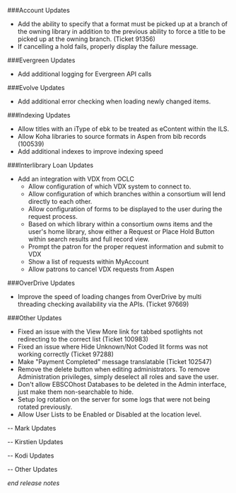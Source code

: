###Account Updates
- Add the ability to specify that a format must be picked up at a branch of the owning library in addition to the previous ability to force a title to be picked up at the owning branch. (Ticket 91356)   
- If cancelling a hold fails, properly display the failure message. 

###Evergreen Updates
- Add additional logging for Evergreen API calls

###Evolve Updates
- Add additional error checking when loading newly changed items.

###Indexing Updates
- Allow titles with an iType of ebk to be treated as eContent within the ILS.
- Allow Koha libraries to source formats in Aspen from bib records (100539)
- Add additional indexes to improve indexing speed

###Interlibrary Loan Updates
- Add an integration with VDX from OCLC
  - Allow configuration of which VDX system to connect to.
  - Allow configuration of which branches within a consortium will lend directly to each other.
  - Allow configuration of forms to be displayed to the user during the request process. 
  - Based on which library within a consortium owns items and the user's home library, show either a Request or Place Hold Button within search results and full record view.
  - Prompt the patron for the proper request information and submit to VDX 
  - Show a list of requests within MyAccount
  - Allow patrons to cancel VDX requests from Aspen

###OverDrive Updates
- Improve the speed of loading changes from OverDrive by multi threading checking availability via the APIs. (Ticket 97669)

###Other Updates
- Fixed an issue with the View More link for tabbed spotlights not redirecting to the correct list (Ticket 100983)
- Fixed an issue where Hide Unknown/Not Coded lit forms was not working correctly (Ticket 97288)
- Make "Payment Completed" message translatable (Ticket 102547)
- Remove the delete button when editing administrators. To remove Administration privileges, simply deselect all roles and save the user.
- Don't allow EBSCOhost Databases to be deleted in the Admin interface, just make them non-searchable to hide. 
- Setup log rotation on the server for some logs that were not being rotated previously.
- Allow User Lists to be Enabled or Disabled at the location level. 

-- Mark Updates

-- Kirstien Updates

-- Kodi Updates

-- Other Updates

_end release notes_